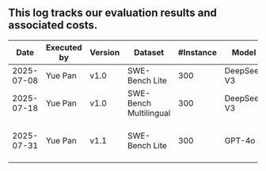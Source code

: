 ## This log tracks our evaluation results and associated costs.

| Date       | Executed by | Version | Dataset                | #Instance | Model       | Resolved Rate | API Cost | Notes                              |
|------------|-------------|---------|------------------------|-----------|-------------|---------------|----------|------------------------------------|
| 2025-07-08 | Yue Pan     | v1.0    | SWE-Bench Lite         | 300       | DeepSeek V3 | 28.67%        | $70.05   | initial version                    |
| 2025-07-18 | Yue Pan     | v1.0    | SWE-Bench Multilingual | 300       | DeepSeek V3 | 13.67%        | $113.6   | initial version                    |
| 2025-07-31 | Yue Pan     | v1.1    | SWE-Bench Lite         | 300       | GPT-4o      | 30.00%        | $1569.73 | context retrieval improved version |
